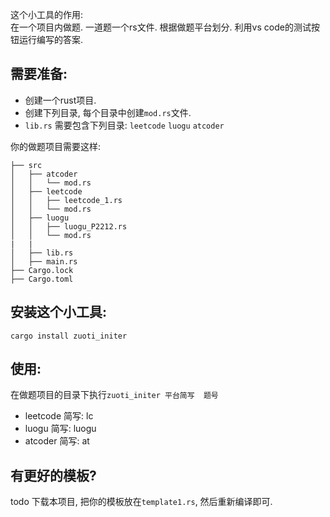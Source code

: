 
这个小工具的作用:  
在一个项目内做题.  一道题一个rs文件.  根据做题平台划分. 
利用vs code的测试按钮运行编写的答案.   


## 需要准备: 


- 创建一个rust项目. 
- 创建下列目录, 每个目录中创建`mod.rs`文件. 
- `lib.rs` 需要包含下列目录:  `leetcode` `luogu` `atcoder`


你的做题项目需要这样:  
```
├── src
│   ├── atcoder
│   │   └── mod.rs
│   ├── leetcode
│   │   ├── leetcode_1.rs
│   │   └── mod.rs
│   ├── luogu
│   │   ├── luogu_P2212.rs
│   │   └── mod.rs
|   |                    
│   ├── lib.rs
│   ├── main.rs
├── Cargo.lock
├── Cargo.toml
```


## 安装这个小工具:

`cargo install zuoti_initer`

## 使用: 

在做题项目的目录下执行`zuoti_initer 平台简写  题号`  

- leetcode 简写: lc
- luogu 简写: luogu
- atcoder 简写: at



## 有更好的模板?
todo 下载本项目, 把你的模板放在`template1.rs`, 然后重新编译即可.